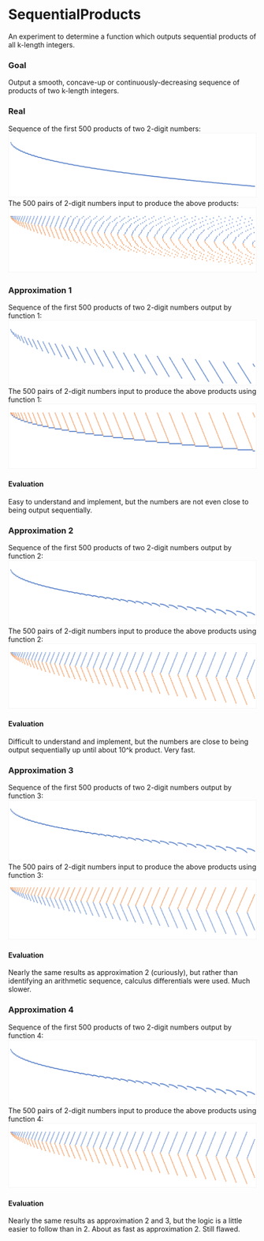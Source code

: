 # SequentialProducts
An experiment to determine a function which outputs sequential products of all k-length integers.

### Goal

Output a smooth, concave-up or continuously-decreasing sequence of products of two k-length integers.

### Real

Sequence of the first 500 products of two 2-digit numbers:
![Real Output](/ProductOutputReal.png)
The 500 pairs of 2-digit numbers input to produce the above products:
![Real Input](/ProductInputReal.png)

### Approximation 1

Sequence of the first 500 products of two 2-digit numbers output by function 1:
![Approximation 1 Output](/ProductOutputApproximation1.png)
The 500 pairs of 2-digit numbers input to produce the above products using function 1:
![Approximation 1 Input](/ProductInputApproximation1.png)

#### Evaluation

Easy to understand and implement, but the numbers are not even close to being output sequentially.

### Approximation 2

Sequence of the first 500 products of two 2-digit numbers output by function 2:
![Approximation 2 Output](/ProductOutputApproximation2.png)
The 500 pairs of 2-digit numbers input to produce the above products using function 2:
![Approximation 2 Input](/ProductInputApproximation2.png)

#### Evaluation

Difficult to understand and implement, but the numbers are close to being output sequentially up until about 10^k product. Very fast.

### Approximation 3

Sequence of the first 500 products of two 2-digit numbers output by function 3:
![Approximation 3 Output](/ProductOutputApproximation3.png)
The 500 pairs of 2-digit numbers input to produce the above products using function 3:
![Approximation 3 Input](/ProductInputApproximation3.png)

#### Evaluation

Nearly the same results as approximation 2 (curiously), but rather than identifying an arithmetic sequence, calculus differentials were used. Much slower.

### Approximation 4

Sequence of the first 500 products of two 2-digit numbers output by function 4:
![Approximation 4 Output](/ProductOutputApproximation4.png)
The 500 pairs of 2-digit numbers input to produce the above products using function 4:
![Approximation 4 Input](/ProductInputApproximation4.png)

#### Evaluation

Nearly the same results as approximation 2 and 3, but the logic is a little easier to follow than in 2. About as fast as approximation 2. Still flawed.

